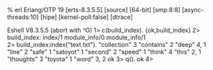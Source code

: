 % erl 
Erlang/OTP 19 [erts-8.3.5.5] [source] [64-bit] [smp:8:8] [async-threads:10] [hipe] [kernel-poll:false] [dtrace]

Eshell V8.3.5.5  (abort with ^G)
1> c(build_index).
{ok,build_index}
2> build_index:
index/1        module_info/0  module_info/1  
2> build_index:index("text.txt").
"collection"             3
"contains"               2
"deep"          4, 1
"line"           2
"safe"           1
"satoyot"                1
"second"                 2
"speed"          1
"think"          4
"this"          2, 1
"thoughts"               3
"toyota"                 1
"word"          3, 2
ok
3> q().
ok
4> 
